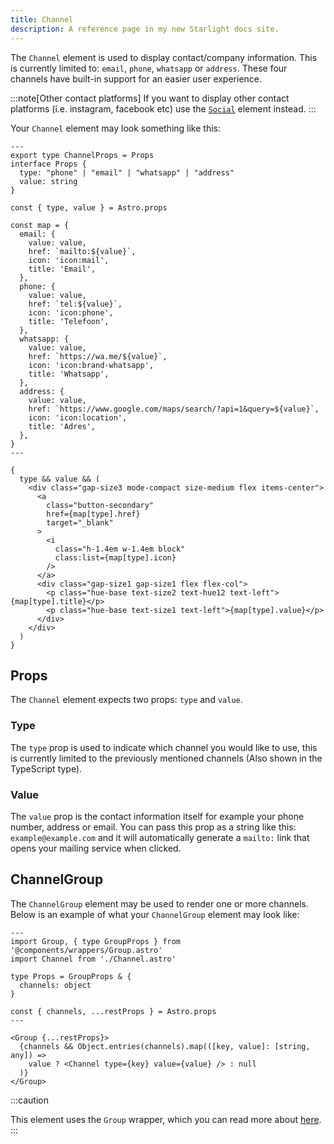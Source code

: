 ```yaml
---
title: Channel
description: A reference page in my new Starlight docs site.
---
```


The `Channel` element is used to display contact/company information. This is currently limited to: `email`, `phone`, `whatsapp` or `address`. These four channels have built-in support for an easier user experience.

:::note[Other contact platforms]
If you want to display other contact platforms (i.e. instagram, facebook etc) use the [`Social`](/elements/social) element instead.
:::

Your `Channel` element may look something like this:

```astro
---
export type ChannelProps = Props
interface Props {
  type: "phone" | "email" | "whatsapp" | "address"
  value: string
}

const { type, value } = Astro.props

const map = {
  email: {
    value: value,
    href: `mailto:${value}`,
    icon: 'icon:mail',
    title: 'Email',
  },
  phone: {
    value: value,
    href: `tel:${value}`,
    icon: 'icon:phone',
    title: 'Telefoon',
  },
  whatsapp: {
    value: value,
    href: `https://wa.me/${value}`,
    icon: 'icon:brand-whatsapp',
    title: 'Whatsapp',
  },
  address: {
    value: value,
    href: `https://www.google.com/maps/search/?api=1&query=${value}`,
    icon: 'icon:location',
    title: 'Adres',
  },
}
---

{
  type && value && (
    <div class="gap-size3 mode-compact size-medium flex items-center">
      <a
        class="button-secondary"
        href={map[type].href}
        target="_blank"
      >
        <i
          class="h-1.4em w-1.4em block"
          class:list={map[type].icon}
        />
      </a>
      <div class="gap-size1 gap-size1 flex flex-col">
        <p class="hue-base text-size2 text-hue12 text-left">{map[type].title}</p>
        <p class="hue-base text-size1 text-left">{map[type].value}</p>
      </div>
    </div>
  )
}
```

## Props

The `Channel` element expects two props: `type` and `value`.

### Type

The `type` prop is used to indicate which channel you would like to use, this is currently limited to the previously mentioned channels (Also shown in the TypeScript type).

### Value

The `value` prop is the contact information itself for example your phone number, address or email. You can pass this prop as a string like this: `example@example.com` and it will automatically generate a `mailto:` link that opens your mailing service when clicked.

## ChannelGroup

The `ChannelGroup` element may be used to render one or more channels. Below is an example of what your `ChannelGroup` element may look like:

```astro
---
import Group, { type GroupProps } from '@components/wrappers/Group.astro'
import Channel from './Channel.astro'

type Props = GroupProps & {
  channels: object
}

const { channels, ...restProps } = Astro.props
---

<Group {...restProps}>
  {channels && Object.entries(channels).map(([key, value]: [string, any]) =>
    value ? <Channel type={key} value={value} /> : null
  )}
</Group>
```

:::caution

This element uses the `Group` wrapper, which you can read more about [here](/wrappers/group).
:::
